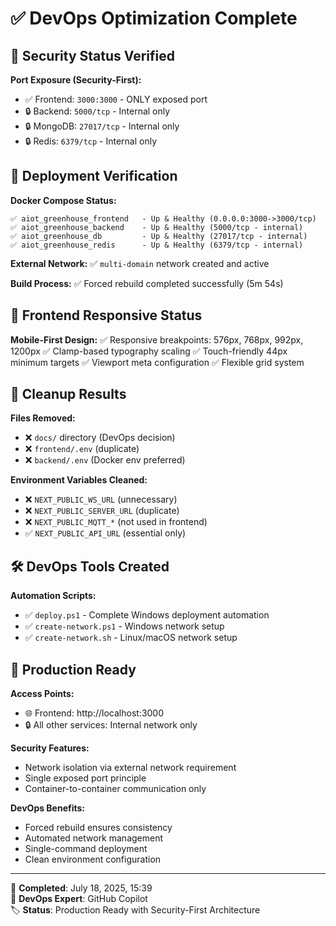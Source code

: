 # ✅ DevOps Optimization Complete

## 🔐 Security Status Verified

**Port Exposure (Security-First):**
- ✅ Frontend: `3000:3000` - ONLY exposed port
- 🔒 Backend: `5000/tcp` - Internal only  
- 🔒 MongoDB: `27017/tcp` - Internal only
- 🔒 Redis: `6379/tcp` - Internal only

## 🚀 Deployment Verification

**Docker Compose Status:**
```
✅ aiot_greenhouse_frontend   - Up & Healthy (0.0.0.0:3000->3000/tcp)
✅ aiot_greenhouse_backend    - Up & Healthy (5000/tcp - internal)
✅ aiot_greenhouse_db         - Up & Healthy (27017/tcp - internal)  
✅ aiot_greenhouse_redis      - Up & Healthy (6379/tcp - internal)
```

**External Network:**
✅ `multi-domain` network created and active

**Build Process:**
✅ Forced rebuild completed successfully (5m 54s)

## 📱 Frontend Responsive Status

**Mobile-First Design:**
✅ Responsive breakpoints: 576px, 768px, 992px, 1200px
✅ Clamp-based typography scaling
✅ Touch-friendly 44px minimum targets
✅ Viewport meta configuration
✅ Flexible grid system

## 🧹 Cleanup Results

**Files Removed:**
- ❌ `docs/` directory (DevOps decision)
- ❌ `frontend/.env` (duplicate)
- ❌ `backend/.env` (Docker env preferred)

**Environment Variables Cleaned:**
- ❌ `NEXT_PUBLIC_WS_URL` (unnecessary)
- ❌ `NEXT_PUBLIC_SERVER_URL` (duplicate)
- ❌ `NEXT_PUBLIC_MQTT_*` (not used in frontend)
- ✅ `NEXT_PUBLIC_API_URL` (essential only)

## 🛠️ DevOps Tools Created

**Automation Scripts:**
- ✅ `deploy.ps1` - Complete Windows deployment automation
- ✅ `create-network.ps1` - Windows network setup
- ✅ `create-network.sh` - Linux/macOS network setup

## 🎯 Production Ready

**Access Points:**
- 🌐 Frontend: http://localhost:3000
- 🔒 All other services: Internal network only

**Security Features:**
- Network isolation via external network requirement
- Single exposed port principle
- Container-to-container communication only

**DevOps Benefits:**
- Forced rebuild ensures consistency  
- Automated network management
- Single-command deployment
- Clean environment configuration

---
📅 **Completed**: July 18, 2025, 15:39  
🔧 **DevOps Expert**: GitHub Copilot  
🏷️ **Status**: Production Ready with Security-First Architecture

